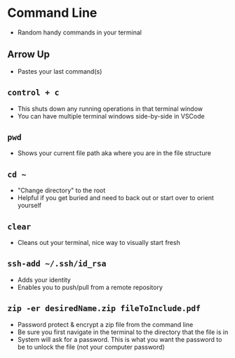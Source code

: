 # Command Line

- Random handy commands in your terminal

## Arrow Up

- Pastes your last command(s)

## `control + c`

- This shuts down any running operations in that terminal window
- You can have multiple terminal windows side-by-side in VSCode

## `pwd`

- Shows your current file path aka where you are in the file structure

## `cd ~`

- "Change directory" to the root
- Helpful if you get buried and need to back out or start over to orient yourself

## `clear`

- Cleans out your terminal, nice way to visually start fresh

## `ssh-add ~/.ssh/id_rsa`

- Adds your identity
- Enables you to push/pull from a remote repository

## `zip -er desiredName.zip fileToInclude.pdf`

- Password protect & encrypt a zip file from the command line
- Be sure you first navigate in the terminal to the directory that the file is in
- System will ask for a password. This is what you want the password to be to unlock the file (not your computer password)

